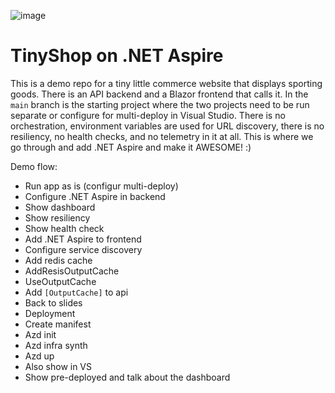 ![image](https://github.com/user-attachments/assets/b2456d12-2721-493d-b820-c88e509b06fb)


# TinyShop on .NET Aspire

This is a demo repo for a tiny little commerce website that displays sporting goods. There is an API backend and a Blazor frontend that calls it. In the `main` branch is the starting project where the two projects need to be run separate or configure for multi-deploy in Visual Studio. There is no orchestration, environment variables are used for URL discovery, there is no resiliency, no health checks, and no telemetry in it at all. This is where we go through and add .NET Aspire and make it AWESOME! :)


Demo flow:
- Run app as is (configur multi-deploy)
- Configure .NET Aspire in backend
- Show dashboard
- Show resiliency
- Show health check
- Add .NET Aspire to frontend
- Configure service discovery
- Add redis cache
- AddResisOutputCache
- UseOutputCache
- Add `[OutputCache]` to api
- Back to slides
- Deployment
- Create manifest
- Azd init
- Azd infra synth
- Azd up
- Also show in VS
- Show pre-deployed and talk about the dashboard
